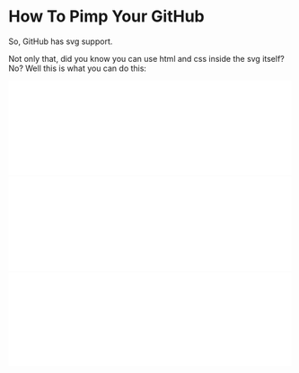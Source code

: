 # How To Pimp Your GitHub

So, GitHub has svg support.</br> 

Not only that, did you know you can use html and css inside the svg itself? No? Well this is what you can do this:

<img src="https://raw.githubusercontent.com/BlackPhlox/How-To-Pimp-Your-GitHub/master/01.svg?token=AF7VVOF76TABNTZHU3WCT2LA45UK4">

<img src="https://raw.githubusercontent.com/BlackPhlox/How-To-Pimp-Your-GitHub/master/02.svg?token=AF7VVOBXWOYPIXIKRK7CSGTA45UX2">

<img src="https://raw.githubusercontent.com/BlackPhlox/How-To-Pimp-Your-GitHub/master/03.svg?token=AF7VVOAAPTXNC4ENGGGDE5DA45VHQ">
